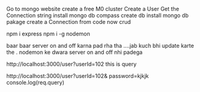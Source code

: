 Go to mongo website
create a free M0 cluster
Create a User
Get the Connection string
install mongo db compass
create db
install mongo db pakage
create a Connection from code 
now crud

npm i express
npm i -g nodemon 


baar baar server on and off karna pad rha tha ....jab kuch bhi update karte the .
nodemon ke dwara server on and off nhi padega

http://localhost:3000/user?userId=102   this is query 

http://localhost:3000/user?userId=102& password=kjkjk
console.log(req.query)




